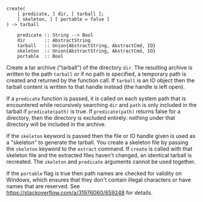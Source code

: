 ```
create(
    [ predicate, ] dir, [ tarball ];
    [ skeleton, ] [ portable = false ]
) -> tarball

    predicate :: String --> Bool
    dir       :: AbstractString
    tarball   :: Union{AbstractString, AbstractCmd, IO}
    skeleton  :: Union{AbstractString, AbstractCmd, IO}
    portable  :: Bool
```

Create a tar archive ("tarball") of the directory `dir`. The resulting archive is written to the path `tarball` or if no path is specified, a temporary path is created and returned by the function call. If `tarball` is an IO object then the tarball content is written to that handle instead (the handle is left open).

If a `predicate` function is passed, it is called on each system path that is encountered while recursively searching `dir` and `path` is only included in the tarball if `predicate(path)` is true. If `predicate(path)` returns false for a directory, then the directory is excluded entirely: nothing under that directory will be included in the archive.

If the `skeleton` keyword is passed then the file or IO handle given is used as a "skeleton" to generate the tarball. You create a skeleton file by passing the `skeleton` keyword to the `extract` command. If `create` is called with that skeleton file and the extracted files haven't changed, an identical tarball is recreated. The `skeleton` and `predicate` arguments cannot be used together.

If the `portable` flag is true then path names are checked for validity on Windows, which ensures that they don't contain illegal characters or have names that are reserved. See https://stackoverflow.com/a/31976060/659248 for details.
